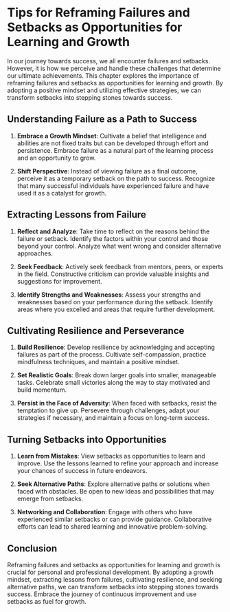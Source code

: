 Tips for Reframing Failures and Setbacks as Opportunities for Learning and Growth
==========================================================================================



In our journey towards success, we all encounter failures and setbacks. However, it is how we perceive and handle these challenges that determine our ultimate achievements. This chapter explores the importance of reframing failures and setbacks as opportunities for learning and growth. By adopting a positive mindset and utilizing effective strategies, we can transform setbacks into stepping stones towards success.

Understanding Failure as a Path to Success
------------------------------------------

1. **Embrace a Growth Mindset**: Cultivate a belief that intelligence and abilities are not fixed traits but can be developed through effort and persistence. Embrace failure as a natural part of the learning process and an opportunity to grow.

2. **Shift Perspective**: Instead of viewing failure as a final outcome, perceive it as a temporary setback on the path to success. Recognize that many successful individuals have experienced failure and have used it as a catalyst for growth.

Extracting Lessons from Failure
-------------------------------

1. **Reflect and Analyze**: Take time to reflect on the reasons behind the failure or setback. Identify the factors within your control and those beyond your control. Analyze what went wrong and consider alternative approaches.

2. **Seek Feedback**: Actively seek feedback from mentors, peers, or experts in the field. Constructive criticism can provide valuable insights and suggestions for improvement.

3. **Identify Strengths and Weaknesses**: Assess your strengths and weaknesses based on your performance during the setback. Identify areas where you excelled and areas that require further development.

Cultivating Resilience and Perseverance
---------------------------------------

1. **Build Resilience**: Develop resilience by acknowledging and accepting failures as part of the process. Cultivate self-compassion, practice mindfulness techniques, and maintain a positive mindset.

2. **Set Realistic Goals**: Break down larger goals into smaller, manageable tasks. Celebrate small victories along the way to stay motivated and build momentum.

3. **Persist in the Face of Adversity**: When faced with setbacks, resist the temptation to give up. Persevere through challenges, adapt your strategies if necessary, and maintain a focus on long-term success.

Turning Setbacks into Opportunities
-----------------------------------

1. **Learn from Mistakes**: View setbacks as opportunities to learn and improve. Use the lessons learned to refine your approach and increase your chances of success in future endeavors.

2. **Seek Alternative Paths**: Explore alternative paths or solutions when faced with obstacles. Be open to new ideas and possibilities that may emerge from setbacks.

3. **Networking and Collaboration**: Engage with others who have experienced similar setbacks or can provide guidance. Collaborative efforts can lead to shared learning and innovative problem-solving.

Conclusion
----------

Reframing failures and setbacks as opportunities for learning and growth is crucial for personal and professional development. By adopting a growth mindset, extracting lessons from failures, cultivating resilience, and seeking alternative paths, we can transform setbacks into stepping stones towards success. Embrace the journey of continuous improvement and use setbacks as fuel for growth.
